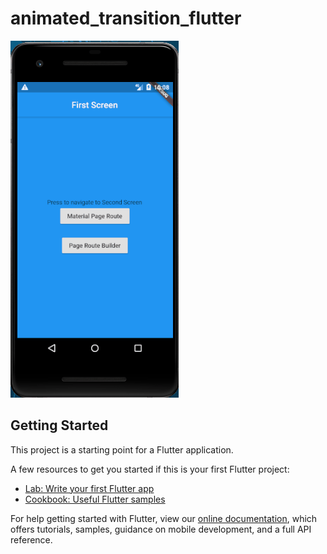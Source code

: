 # animated_transition_flutter
<!-- <img src="http://www.github.com/uzairleo/animated_transition_flutter/leo.gif"> -->
 <!-- <img src="F:\Practice Flutter\animated_transition_flutter\leo.gif"  > -->
 <!-- this below line will add leo.gif to my repo -->
![](leo.gif)
## Getting Started

This project is a starting point for a Flutter application.

A few resources to get you started if this is your first Flutter project:

- [Lab: Write your first Flutter app](https://flutter.dev/docs/get-started/codelab)
- [Cookbook: Useful Flutter samples](https://flutter.dev/docs/cookbook)

For help getting started with Flutter, view our
[online documentation](https://flutter.dev/docs), which offers tutorials,
samples, guidance on mobile development, and a full API reference.
